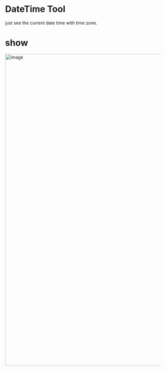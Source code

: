 # DateTime Tool

just see the current date time with time zone.

# show
<img width="1007" alt="image" src="https://github.com/ywhoami/awesome-swanchain/assets/173780660/b937e2c7-f8a0-4a02-b21c-d39d9a331a72">
